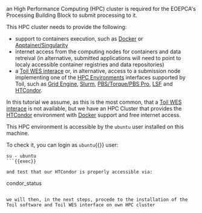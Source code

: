 an High Performance Computing (HPC) cluster is required for the EOEPCA's Processing Building Block to submit processing to it.

This HPC cluster needs to provide the following:
 - support to containers execution, such as [Docker](https://www.docker.com/) or [Apptainer/Singularity](https://apptainer.org/)
 - internet access from the computing nodes for containers and data retreival (in alternative, submitted applications will need to point to localy accessible container registries and data repositories)
 - a [Toil WES interace](https://toil.readthedocs.io/en/master/running/server/wes.html) or, in alternative, access to a submission node implementing one of the [HPC Environments](https://toil.readthedocs.io/en/latest/running/hpcEnvironments.html) interfaces supported by Toil, such as [Grid Engine](http://www.univa.com/oracle), [Slurm](https://www.schedmd.com/), [PBS/Torque/PBS Pro](http://www.adaptivecomputing.com/products/open-source/torque/), [LSF](https://en.wikipedia.org/wiki/Platform_LSF) and [HTCondor](https://research.cs.wisc.edu/htcondor/).

In this tutorial we assume, as this is the most common, that a [Toil WES interace](https://toil.readthedocs.io/en/master/running/server/wes.html) is not available, but we have an HPC Cluster that provides the [HTCondor](https://research.cs.wisc.edu/htcondor/) environment with [Docker](https://www.docker.com/) support and free internet access.

This HPC environment is accessible by the `ubuntu` user installed on this machine.

To check it, you can login as `ubuntu`{{}} user:

```
su - ubuntu
```{{exec}}

and test that our HTCondor is properly accessible via:

```
condor_status
```{{exec}}

we will then, in the next steps, procede to the installation of the Toil software and Toil WES interface on own HPC cluster

